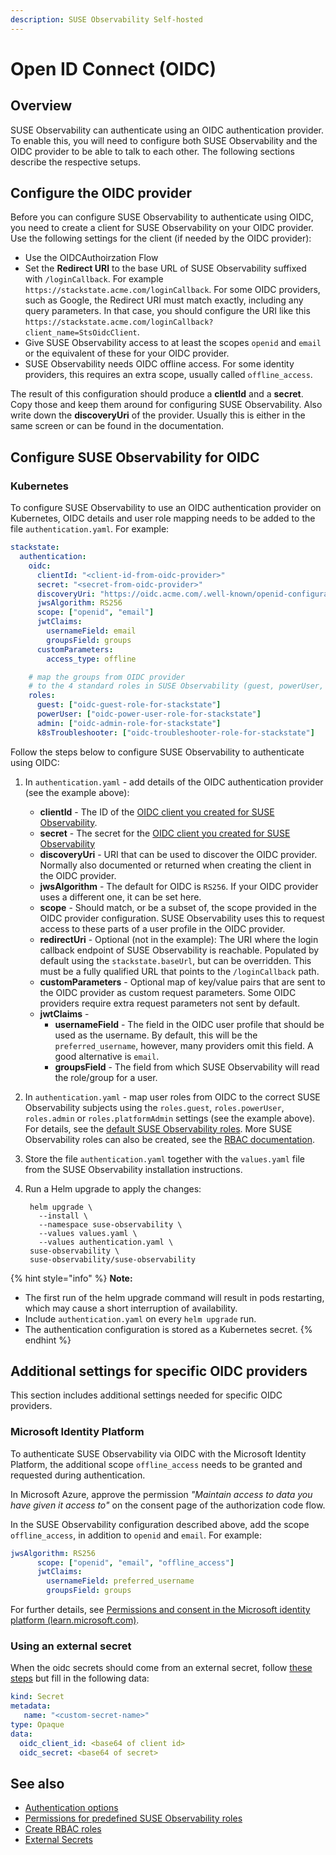 ```yaml
---
description: SUSE Observability Self-hosted
---
```


# Open ID Connect \(OIDC\)

## Overview

SUSE Observability can authenticate using an OIDC authentication provider. To enable this, you will need to configure both SUSE Observability and the OIDC provider to be able to talk to each other. The following sections describe the respective setups.

## Configure the OIDC provider

Before you can configure SUSE Observability to authenticate using OIDC, you need to create a client for SUSE Observability on your OIDC provider. Use the following settings for the client \(if needed by the OIDC provider\):

* Use the OIDCAuthoirzation Flow
* Set the **Redirect URI** to the base URL of SUSE Observability suffixed with `/loginCallback`. For example `https://stackstate.acme.com/loginCallback`. For some OIDC providers, such as Google, the Redirect URI must match exactly, including any query parameters. In that case, you should configure the URI like this `https://stackstate.acme.com/loginCallback?client_name=StsOidcClient`.
* Give SUSE Observability access to at least the scopes `openid` and `email` or the equivalent of these for your OIDC provider.
* SUSE Observability needs OIDC offline access. For some identity providers, this requires an extra scope, usually called `offline_access`.

The result of this configuration should produce a **clientId** and a **secret**. Copy those and keep them around for configuring SUSE Observability. Also write down the **discoveryUri** of the provider. Usually this is either in the same screen or can be found in the documentation.

## Configure SUSE Observability for OIDC

### Kubernetes

To configure SUSE Observability to use an OIDC authentication provider on Kubernetes, OIDC details and user role mapping needs to be added to the file `authentication.yaml`. For example:

```yaml
stackstate:
  authentication:
    oidc:
      clientId: "<client-id-from-oidc-provider>"
      secret: "<secret-from-oidc-provider>"
      discoveryUri: "https://oidc.acme.com/.well-known/openid-configuration"
      jwsAlgorithm: RS256
      scope: ["openid", "email"]
      jwtClaims:
        usernameField: email
        groupsField: groups
      customParameters:
        access_type: offline

    # map the groups from OIDC provider
    # to the 4 standard roles in SUSE Observability (guest, powerUser, k8sTroubleshooter and admin)
    roles:
      guest: ["oidc-guest-role-for-stackstate"]
      powerUser: ["oidc-power-user-role-for-stackstate"]
      admin: ["oidc-admin-role-for-stackstate"]
      k8sTroubleshooter: ["oidc-troubleshooter-role-for-stackstate"]
```

Follow the steps below to configure SUSE Observability to authenticate using OIDC:

1. In `authentication.yaml` - add details of the OIDC authentication provider \(see the example above\):
   * **clientId** - The ID of the [OIDC client you created for SUSE Observability](oidc.md#configure-the-oidc-provider).
   * **secret** - The secret for the [OIDC client you created for SUSE Observability](oidc.md#configure-the-oidc-provider)
   * **discoveryUri** - URI that can be used to discover the OIDC provider. Normally also documented or returned when creating the client in the OIDC provider.
   * **jwsAlgorithm** - The default for OIDC is `RS256`. If your OIDC provider uses a different one, it can be set here.
   * **scope** - Should match, or be a subset of, the scope provided in the OIDC provider configuration. SUSE Observability uses this to request access to these parts of a user profile in the OIDC provider.
   * **redirectUri** - Optional \(not in the example\): The URI where the login callback endpoint of SUSE Observability is reachable. Populated by default using the `stackstate.baseUrl`, but can be overridden. This must be a fully qualified URL that points to the `/loginCallback` path.
   * **customParameters** - Optional map of key/value pairs that are sent to the OIDC provider as custom request parameters. Some OIDC providers require extra request parameters not sent by default.
   * **jwtClaims** -
     * **usernameField** - The field in the OIDC user profile that should be used as the username. By default, this will be the `preferred_username`, however, many providers omit this field. A good alternative is `email`.
     * **groupsField** - The field from which SUSE Observability will read the role/group for a user.
2. In `authentication.yaml` - map user roles from OIDC to the correct SUSE Observability subjects using the `roles.guest`, `roles.powerUser`, `roles.admin` or `roles.platformAdmin` settings \(see the example above\). For details, see the [default SUSE Observability roles](../rbac/rbac_permissions.md#predefined-roles). More SUSE Observability roles can also be created, see the [RBAC documentation](../rbac/).
3. Store the file `authentication.yaml` together with the `values.yaml` file from the SUSE Observability installation instructions.
4. Run a Helm upgrade to apply the changes:

   ```text
    helm upgrade \
      --install \
      --namespace suse-observability \
      --values values.yaml \
      --values authentication.yaml \
    suse-observability \
    suse-observability/suse-observability
   ```

{% hint style="info" %}
**Note:**

* The first run of the helm upgrade command will result in pods restarting, which may cause a short interruption of availability.
* Include `authentication.yaml` on every `helm upgrade` run.
* The authentication configuration is stored as a Kubernetes secret.
{% endhint %}

## Additional settings for specific OIDC providers

This section includes additional settings needed for specific OIDC providers.

### Microsoft Identity Platform

To authenticate SUSE Observability via OIDC with the Microsoft Identity Platform, the additional scope `offline_access` needs to be granted and requested during authentication.

In Microsoft Azure, approve the permission _"Maintain access to data you have given it access to"_ on the consent page of the authorization code flow.

In the SUSE Observability configuration described above, add the scope `offline_access`, in addition to `openid` and `email`. For example:

```yaml
jwsAlgorithm: RS256
      scope: ["openid", "email", "offline_access"]
      jwtClaims:
        usernameField: preferred_username
        groupsField: groups
```

For further details, see [Permissions and consent in the Microsoft identity platform \(learn.microsoft.com\)](https://learn.microsoft.com/en-us/azure/active-directory/develop/v2-permissions-and-consent).

### Using an external secret

When the oidc secrets should come from an external secret, follow [these steps](/setup/security/external-secrets.md#getting-authentication-data-from-an-external-secret) but fill in the following data:

```yaml
kind: Secret
metadata:
   name: "<custom-secret-name>"
type: Opaque
data:
  oidc_client_id: <base64 of client id>
  oidc_secret: <base64 of secret>
```

## See also

* [Authentication options](authentication_options.md)
* [Permissions for predefined SUSE Observability roles](../rbac/rbac_permissions.md#predefined-roles)
* [Create RBAC roles](../rbac/rbac_roles.md)
* [External Secrets](/setup/security/external-secrets.md#getting-authentication-data-from-an-external-secret)
